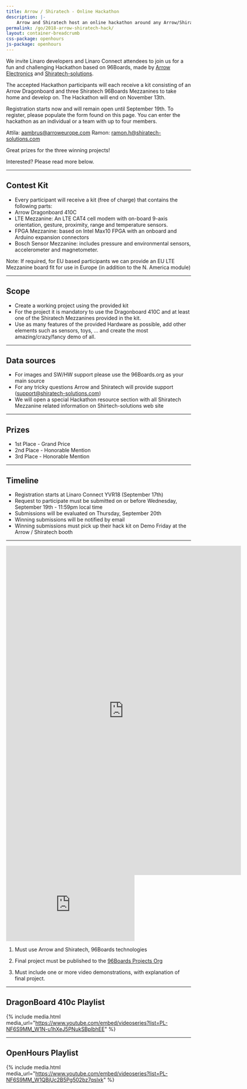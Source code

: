 ```yaml
---
title: Arrow / Shiratech - Online Hackathon
description: |-
    Arrow and Shiratech host an online hackathon around any Arrow/Shiratech 96Boards technologies.
permalink: /go/2018-arrow-shiratech-hack/
layout: container-breadcrumb
css-package: openhours
js-package: openhours
---
```


<div class="col-md-6" markdown="1">

We invite Linaro developers and Linaro Connect attendees to join us for a fun and challenging Hackathon based on 96Boards, made by [Arrow Electronics](https://www.arrow.com/) and [Shiratech-solutions](http://www.shiratech-solutions.com/).
 
The accepted Hackathon participants will each receive a kit consisting of an Arrow Dragonboard and three Shiratech 96Boards Mezzanines to take home and develop on. The Hackathon will end on November 13th.
 
Registration starts now and will remain open until September 19th. To register, please populate the form found on this page. You can enter the hackathon as an individual or a team with up to four members.

Attila:  aambrus@arroweurope.com
Ramon: ramon.h@shiratech-solutions.com

Great prizes for the three winning projects!
 
Interested? Please read more below.

***

## Contest Kit

- Every participant will receive a kit (free of charge) that contains the following parts:
- Arrow Dragonboard 410C
- LTE Mezzanine:  An LTE CAT4 cell modem with on-board 9-axis orientation, gesture, proximity, range and temperature sensors.   
- FPGA Mezzanine: based on Intel Max10 FPGA with an onboard and Arduino expansion connectors
- Bosch Sensor Mezzanine:  includes pressure and environmental sensors, accelerometer and magnetometer.

Note: If required, for EU based participants we can provide an EU LTE Mezzanine board fit for use in Europe (in addition to the N. America module)

***

## Scope

- Create a working project using the provided kit
- For the project it is mandatory to use the Dragonboard 410C and at least one of the Shiratech Mezzanines provided in the kit.
- Use as many features of the provided Hardware as possible, add other elements such as sensors, toys, … and create the most amazing/crazy/fancy demo of all.

***

## Data sources

- For images and SW/HW support please use the 96Boards.org as your main source
- For any tricky questions Arrow and Shiratech will provide support (support@shiratech-solutions.com)
- We will open a special Hackathon resource section with all Shiratech Mezzanine related information on Shirtech-solutions web site

***

## Prizes

- 1st Place - Grand Price
- 2nd Place - Honorable Mention
- 3rd Place - Honorable Mention

***

## Timeline

- Registration starts at Linaro Connect YVR18 (September 17th)
- Request to participate must be submitted on or before Wednesday, September 19th - 11:59pm local time
- Submissions will be evaluated on Thursday, September 20th
- Winning submissions will be notified by email
- Winning submissions must pick up their hack kit on Demo Friday at the Arrow / Shiratech booth

***

<iframe src="https://docs.google.com/forms/d/e/1FAIpQLSf8fBjODoRlq1yUFVa7a1DfGfAGQjQ1hwISZBHuofy757k-pw/viewform?embedded=true" width="640" height="897" frameborder="0" marginheight="0" marginwidth="0">Loading...</iframe>

</div>
<div class="col-md-6">
<div class="openhours-panel" markdown="1" id="openhours-panel">

<iframe width="350" height="180" src="https://w2.countingdownto.com/2265092" frameborder="0"></iframe>

1) Must use Arrow and Shiratech, 96Boards technologies

2) Final project must be published to the [96Boards Projects Org](https://github.com/96boards-projects)

3) Must include one or more video demonstrations, with explanation of final project.

***

## DragonBoard 410c Playlist

{% include media.html media_url="https://www.youtube.com/embed/videoseries?list=PL-NF6S9MM_W1N-u1hXeJ5PNukSBplbhEE" %}

***

## OpenHours Playlist

{% include media.html media_url="https://www.youtube.com/embed/videoseries?list=PL-NF6S9MM_W1QBjUc2B5Pg502bz7qslxk" %}

</div>
</div>
